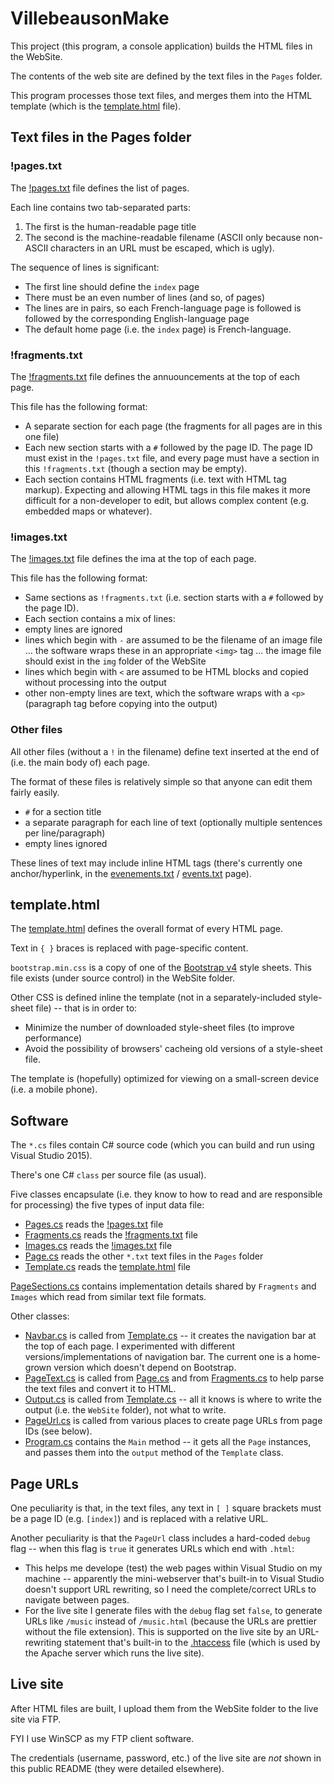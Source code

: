 ﻿# VillebeausonMake

This project (this program, a console application) builds the HTML files in the WebSite.

The contents of the web site are defined by the text files in the `Pages` folder.

This program processes those text files, and merges them into the HTML template (which is the [template.html](template.html) file).

## Text files in the Pages folder

### !pages.txt

The [!pages.txt](Pages/!pages.txt) file defines the list of pages.

Each line contains two tab-separated parts:

1. The first is the human-readable page title
2. The second is the machine-readable filename (ASCII only because non-ASCII characters in an URL must be escaped, which is ugly).

The sequence of lines is significant:

- The first line should define the `index` page
- There must be an even number of lines (and so, of pages)
- The lines are in pairs, so each French-language page is followed is followed by the corresponding English-language page
- The default home page (i.e. the `index` page) is French-language.

### !fragments.txt

The [!fragments.txt](Pages/!fragments.txt) file defines the annuouncements at the top of each page.

This file has the following format:

- A separate section for each page (the fragments for all pages are in this one file)
- Each new section starts with a `#` followed by the page ID.
The page ID must exist in the `!pages.txt` file, and every page must have a section in this `!fragments.txt` (though a section may be empty).
- Each section contains HTML fragments (i.e. text with HTML tag markup).
Expecting and allowing HTML tags in this file makes it more difficult for a non-developer to edit, but allows complex content (e.g. embedded maps or whatever).

### !images.txt

The [!images.txt](Pages/!images.txt) file defines the ima at the top of each page.

This file has the following format:

- Same sections as `!fragments.txt` (i.e. section starts with a `#` followed by the page ID).
- Each section contains a mix of lines:
 - empty lines are ignored
 - lines which begin with `-` are assumed to be the filename of an image file ... the software wraps these in an appropriate `<img>` tag ... the image file should exist in the `img` folder of the WebSite
 - lines which begin with `<` are assumed to be HTML blocks and copied without processing into the output
 - other non-empty lines are text, which the software wraps with a `<p>` (paragraph tag before copying into the output)

### Other files

All other files (without a `!` in the filename) define text inserted at the end of (i.e. the main body of) each page.

The format of these files is relatively simple so that anyone can edit them fairly easily.

- `#` for a section title
- a separate paragraph for each line of text (optionally multiple sentences per line/paragraph)
- empty lines ignored

These lines of text may include inline HTML tags (there's currently one anchor/hyperlink, in the [evenements.txt](Pages/evenements.txt) / [events.txt](events.txt) page).

## template.html

The [template.html](template.html) defines the overall format of every HTML page.

Text in `{ }` braces is replaced with page-specific content.

`bootstrap.min.css` is a copy of one of the [Bootstrap v4](https://getbootstrap.com/docs/4.0/getting-started/download/) style sheets.
This file exists (under source control) in the WebSite folder.

Other CSS is defined inline the template (not in a separately-included style-sheet file) -- that is in order to:

- Minimize the number of downloaded style-sheet files (to improve performance)
- Avoid the possibility of browsers' cacheing old versions of a style-sheet file.

The template is (hopefully) optimized for viewing on a small-screen device (i.e. a mobile phone).

## Software

The `*.cs` files contain C# source code (which you can build and run using Visual Studio 2015).

There's one C# `class` per source file (as usual).

Five classes encapsulate (i.e. they know to how to read and are responsible for processing) the five types of input data file:

- [Pages.cs](Pages.cs) reads the [!pages.txt](Pages/!pages.txt) file
- [Fragments.cs](Fragments.cs) reads the [!fragments.txt](Pages/!fragments.txt) file
- [Images.cs](Images.cs) reads the [!images.txt](Pages/!images.txt) file
- [Page.cs](Page.cs) reads the other `*.txt` text files in the `Pages` folder
- [Template.cs](Template.cs) reads the [template.html](template.html) file

[PageSections.cs](PageSections.cs) contains implementation details shared by `Fragments` and `Images` which read from similar text file formats.

Other classes:

- [Navbar.cs](Navbar.cs) is called from [Template.cs](Template.cs) -- it creates the navigation bar at the top of each page.
I experimented with different versions/implementations of navigation bar.
The current one is a home-grown version which doesn't depend on Bootstrap.
- [PageText.cs](PageText.cs) is called from [Page.cs](Page.cs) and from [Fragments.cs](Fragments.cs) to help parse the text files and convert it to HTML.
- [Output.cs](Output.cs) is called from [Template.cs](Template.cs) -- all it knows is where to write the output (i.e. the `WebSite` folder), not what to write.
- [PageUrl.cs](PageUrl.cs) is called from various places to create page URLs from page IDs (see below).
- [Program.cs](Program.cs) contains the `Main` method -- it gets all the `Page` instances, and passes them into the `output` method of the `Template` class.

## Page URLs

One peculiarity is that, in the text files, any text in `[ ]` square brackets must be a page ID (e.g. `[index]`) and is replaced with a relative URL.

Another peculiarity is that the `PageUrl` class includes a hard-coded `debug` flag -- when this flag is `true` it generates URLs which end with `.html`:

- This helps me develope (test) the web pages within Visual Studio on my machine -- apparently the mini-webserver that's built-in to Visual Studio
doesn't support URL rewriting, so I need the complete/correct URLs to navigate between pages.
- For the live site I generate files with the `debug` flag set `false`, to generate URLs like `/music` instead of `/music.html`
(because the URLs are prettier without the file extension).
This is supported on the live site by an URL-rewriting statement that's built-in to the [.htaccess](../WebSite/.htaccess) file
(which is used by the Apache server which runs the live site).

## Live site

After HTML files are built, I upload them from the WebSite folder to the live site via FTP.

FYI I use WinSCP as my FTP client software.

The credentials (username, password, etc.) of the live site are *not* shown in this public README (they were detailed elsewhere).